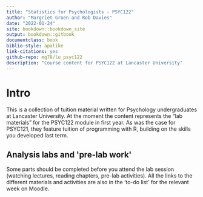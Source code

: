 ```yaml
---
title: "Statistics for Psychologists - PSYC122"
author: "Margriet Groen and Rob Davies"
date: "2022-01-24"
site: bookdown::bookdown_site
output: bookdown::gitbook
documentclass: book
biblio-style: apalike
link-citations: yes
github-repo: mg78/lu_psyc122
description: "Course content for PSYC122 at Lancaster University"
---
```

# Intro

This is a collection of tuition material written for Psychology undergraduates at Lancaster University. At the moment the content represents the “lab materials” for the PSYC122 module in first year. As was the case for PSYC121, they feature tuition of programming with R, building on the skills you developed last term.

## Analysis labs and 'pre-lab work'
Some parts should be completed before you attend the lab session (watching lectures, reading chapters, pre-lab activities). All the links to the different materials and activities are also in the ‘to-do list’ for the relevant week on Moodle.
